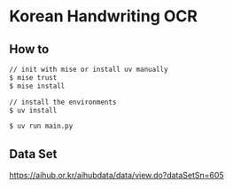 # Korean Handwriting OCR 

## How to

```bash
// init with mise or install uv manually
$ mise trust
$ mise install

// install the environments
$ uv install

$ uv run main.py
```

## Data Set

https://aihub.or.kr/aihubdata/data/view.do?dataSetSn=605
